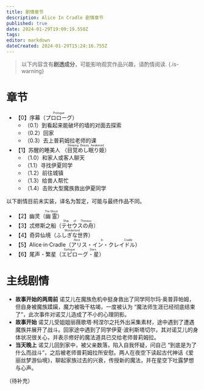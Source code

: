 ```yaml
---
title: 剧情章节
description: Alice In Cradle 剧情章节
published: true
date: 2024-01-29T19:09:19.558Z
tags: 
editor: markdown
dateCreated: 2024-01-29T15:24:16.755Z
---
```


> 以下内容含有**剧透成分**，可能影响观赏作品兴趣，请酌情阅读.
{.is-warning}

# 章节

- 【0】序幕（<ruby>プロローグ<rt>Prologue</rt></ruby>）
  - （0.1）到看起来能破坏的墙的对面去探索
  - （0.2）回家
  - （0.3）去上普莉姆拉老师的课
- 【1】苏醒的睡美人 （<ruby>目覚めし眠り姫<rt>Sleeping Beauty Awakened</rt></ruby>）
  - （1.0）和家人或客人聊天
  - （1.1）寻找伊夏同学
  - （1.2）前往城镇
  - （1.3）给兽人帮忙
  - （1.4）击败大型魔族救出伊夏同学
  
以下剧情目前未实装，译名为暂定，可能与最终作品不同。
- 【2】幽灵（<ruby>幽霊<rt>The Ghost</rt></ruby>）
- 【3】忒修斯之船（<ruby>テセウスの舟<rt>Ship of Theseus</rt></ruby>）
- 【4】奇异仙境（<ruby>ふしぎな世界<rt>Wonderland</rt></ruby>）
- 【5】Alice·in·Cradle（<ruby>アリス・イン・クレイドル<rt>Alice In Cradle</rt></ruby>）
- 【6】尾声 - 繁星（<ruby>エピローグ - 星<rt>Epilogue - Stars</rt></ruby>）

# 主线剧情
- **故事开始的两周前**
  诺艾儿在魔族危机中挺身救出了同学阿尔玛·奥普菲帕姆，但自身被魔族蹂躏，魔力被吸干枯竭，一度被认为 “魔法师生涯已经彻底结束了”，此次事件对诺艾儿造成了不小的心理阴影。
- **故事开始**
  诺艾儿受姐姐丽薇歌塔·柯涅尔之托外出采集素材，途中遇到了遭遇魔族并展开了战斗。回家途中遇到了同学伊夏·波利斯塔切尔，其对诺艾儿的身体状况很关心，并表示修好的魔法道具已交给老师普莉姆拉。
- **当天晚上**
  诺艾儿回到家中，被父亲数落，陷入自我怀疑，问自己 “到底是为了什么而战斗”，之后被老师普莉姆拉所安慰。两人在夜空下读起古代神话《爱丽丝梦游仙境》，聊起家族过去的兴衰，传授新的魔法，并在星空下吐露梦想与心声。
  
（待补充）